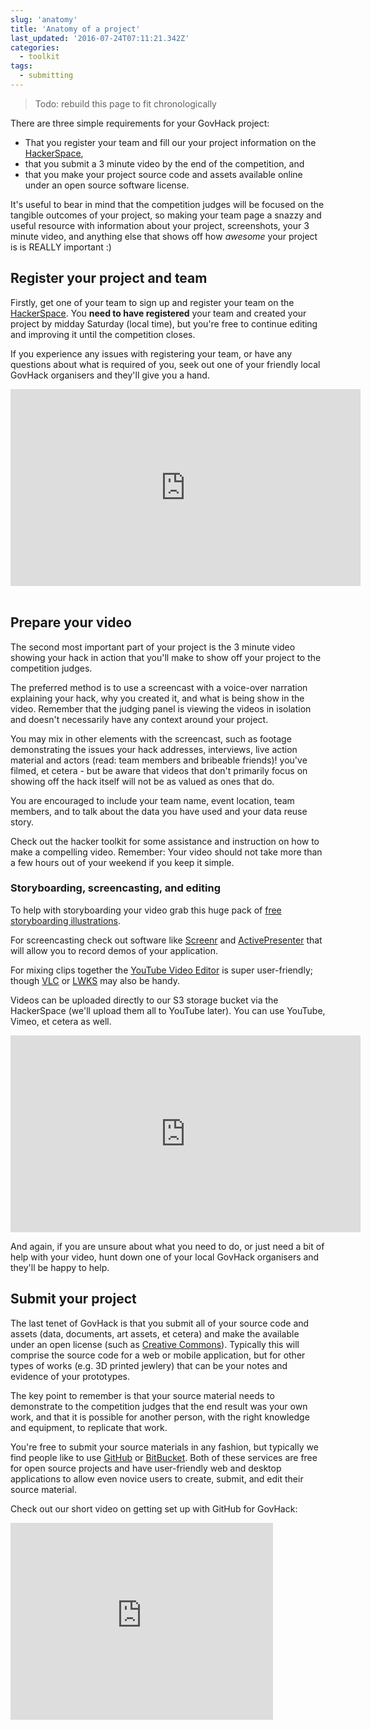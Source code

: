 ```yaml
---
slug: 'anatomy'
title: 'Anatomy of a project'
last_updated: '2016-07-24T07:11:21.342Z'
categories: 
  - toolkit
tags:
  - submitting
---
```


> Todo: rebuild this page to fit chronologically

There are three simple requirements for your GovHack project:

* That you register your team and fill our your project information on the [HackerSpace](https://2016.hackerspace.govhack.org/),
* that you submit a 3 minute video by the end of the competition, and
* that you make your project source code and assets available online under an open source software license.

It's useful to bear in mind that the competition judges will be focused on the tangible outcomes of your project, so making your team page a snazzy and useful resource with information about your project, screenshots, your 3 minute video, and anything else that shows off how *awesome* your project is is REALLY important :)


## Register your project and team

Firstly, get one of your team to sign up and register your team on the [HackerSpace](https://2016.hackerspace.govhack.org). You **need to have registered** your team and created your project by midday Saturday (local time), but you're free to continue editing and improving it until the competition closes.

If you experience any issues with registering your team, or have any questions about what is required of you, seek out one of your friendly local GovHack organisers and they'll give you a hand.

<iframe width="560" height="315" src="https://www.youtube.com/embed/SnBsC06EF44" frameborder="0" allowfullscreen></iframe>
<br><br>

## Prepare your video

The second most important part of your project is the 3 minute video showing your hack in action that you'll make to show off your project to the competition judges.

The preferred method is to use a screencast with a voice-over narration explaining your hack, why you created it, and what is being show in the video. Remember that the judging panel is viewing the videos in isolation and doesn't necessarily have any context around your project.

You may mix in other elements with the screencast, such as footage demonstrating the issues your hack addresses, interviews, live action material and actors (read: team members and bribeable friends)! you've filmed, et cetera - but be aware that videos that don't primarily focus on showing off the hack itself will not be as valued as ones that do.

You are encouraged to include your team name, event location, team members, and to talk about the data you have used and your data reuse story.

Check out the hacker toolkit for some assistance and instruction on how to make a compelling video. Remember: Your video should not take more than a few hours out of your weekend if you keep it simple.

### Storyboarding, screencasting, and editing

To help with storyboarding your video grab this huge pack of [free storyboarding illustrations](https://dribbble.com/shots/1083617-430-FREE-storyboard-illustrations).

For screencasting check out software like [Screenr](http://www.screenr.com/) and [ActivePresenter](http://atomisystems.com/activepresenter/free-edition/) that will allow you to record demos of your application.

For mixing clips together the [YouTube Video Editor](https://www.youtube.com/editor) is super user-friendly; though [VLC](http://www.videolan.org/vlmc) or [LWKS](http://www.lwks.com/) may also be handy.

Videos can be uploaded directly to our S3 storage bucket via the HackerSpace (we'll upload them all to YouTube later). You can use YouTube, Vimeo, et cetera as well.

<iframe width="560" height="315" src="https://www.youtube.com/embed/K-GiOtHN4FY" frameborder="0" allowfullscreen></iframe>

And again, if you are unsure about what you need to do, or just need a bit of help with your video, hunt down one of your local GovHack organisers and they'll be happy to help.


## Submit your project

The last tenet of GovHack is that you submit all of your source code and assets (data, documents, art assets, et cetera) and make the available under an open license (such as [Creative Commons](http://creativecommons.org.au/)). Typically this will comprise the source code for a web or mobile application, but for other types of works (e.g. 3D printed jewlery) that can be your notes and evidence of your prototypes.

The key point to remember is that your source material needs to demonstrate to the competition judges that the end result was your own work, and that it is possible for another person, with the right knowledge and equipment, to replicate that work.

You're free to submit your source materials in any fashion, but typically we find people like to use [GitHub](https://github.com/) or [BitBucket](https://bitbucket.org/). Both of these services are free for open source projects and have user-friendly web and desktop applications to allow even novice users to create, submit, and edit their source material.

Check out our short video on getting set up with GitHub for GovHack:

<iframe width="420" height="315" src="https://www.youtube.com/embed/gQsC-msLW2E" frameborder="0" allowfullscreen></iframe>
<br><br>
